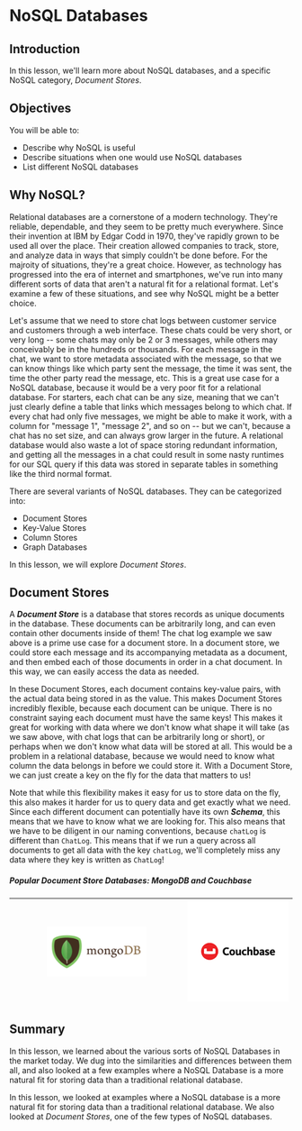 
# NoSQL Databases

## Introduction

In this lesson, we'll learn more about NoSQL databases, and a specific NoSQL category, *Document Stores*. 

## Objectives

You will be able to:     
   
- Describe why NoSQL is useful     
- Describe situations when one would use NoSQL databases     
- List different NoSQL databases 


## Why NoSQL?

Relational databases are a cornerstone of a modern technology. They're reliable, dependable, and they seem to be pretty much everywhere. Since their invention at IBM by Edgar Codd in 1970, they've rapidly grown to be used all over the place. Their creation allowed companies to track, store, and analyze data in ways that simply couldn't be done before. For the majroity of situations, they're a great choice. However, as technology has progressed into the era of internet and smartphones, we've run into many different sorts of data that aren't a natural fit for a relational format. Let's examine a few of these situations, and see why NoSQL might be a better choice. 

Let's assume that we need to store chat logs between customer service and customers through a web interface. These chats could be very short, or very long -- some chats may only be 2 or 3 messages, while others may conceivably be in the hundreds or thousands. For each message in the chat, we want to store metadata associated with the message, so that we can know things like which party sent the message, the time it was sent, the time the other party read the message, etc. This is a great use case for a NoSQL database, because it would be a very poor fit for a relational database. For starters, each chat can be any size, meaning that we can't just clearly define a table that links which messages belong to which chat. If every chat had only five messages, we might be able to make it work, with a column for "message 1", "message 2", and so on -- but we can't, because a chat has no set size, and can always grow larger in the future. A relational database would also waste a lot of space storing redundant information, and getting all the messages in a chat could result in some nasty runtimes for our SQL query if this data was stored in separate tables in something like the third normal format. 

There are several variants of NoSQL databases. They can be categorized into: 

* Document Stores
* Key-Value Stores
* Column Stores
* Graph Databases

In this lesson, we will explore *Document Stores*. 


## Document Stores

A **_Document Store_** is a database that stores records as unique documents in the database. These documents can be arbitrarily long, and can even contain other documents inside of them! The chat log example we saw above is a prime use case for a document store. In a document store, we could store each message and its accompanying metadata as a document, and then embed each of those documents in order in a chat document. In this way, we can easily access the data as needed. 

In these Document Stores, each document contains key-value pairs, with the actual data being stored in as the value. This makes Document Stores incredibly flexible, because each document can be unique. There is no constraint saying each document must have the same keys! This makes it great for working with data where we don't know what shape it will take (as we saw above, with chat logs that can be arbitrarily long or short), or perhaps when we don't know what data will be stored at all. This would be a problem in a relational database, because we would need to know what column the data belongs in before we could store it. With a Document Store, we can just create a key on the fly for the data that matters to us!

Note that while this flexibility makes it easy for us to store data on the fly, this also makes it harder for us to query data and get exactly what we need. Since each different document can potentially have its own **_Schema_**, this means that we have to know what we are looking for. This also means that we have to be diligent in our naming conventions, because `chatLog` is different than `ChatLog`. This means that if we run a query across all documents to get all data with the key `chatLog`, we'll completely miss any data where they key is written as `ChatLog`!

##### Popular  Document Store Databases: MongoDB and Couchbase

| <img src="images/mongo-db-logo.png" height=60% width=60%> | <img src="images/couchbase-logo.png"> |
|---------------------|---------------------|


## Summary

In this lesson, we learned about the various sorts of NoSQL Databases in the market today. We dug into the similarities and differences between them all, and also looked at a few examples where a NoSQL Database is a more natural fit for storing data than a traditional relational database. 

In this lesson, we looked at examples where a NoSQL database is a more natural fit for storing data than a traditional relational database. We also looked at *Document Stores*, one of the few types of NoSQL databases. 
